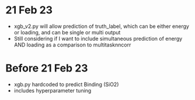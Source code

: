# 21 Feb 23
- xgb_v2.py will allow prediction of truth_label, which can be either energy or loading, and can be single or multi output
- Still considering if I want to include simultaneous prediction of energy AND loading as a comparison to multitasknncorr

# Before 21 Feb 23
- xgb.py hardcoded to predict Binding (SiO2) 
- includes hyperparameter tuning